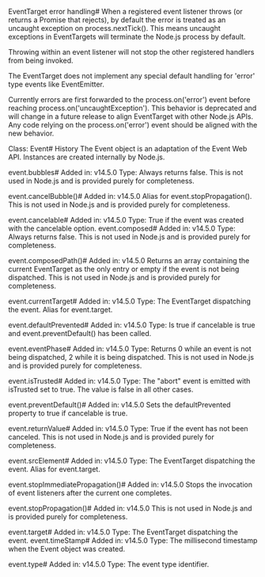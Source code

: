 EventTarget error handling#
When a registered event listener throws (or returns a Promise that rejects), by default the error is treated as an uncaught exception on process.nextTick(). This means uncaught exceptions in EventTargets will terminate the Node.js process by default.

Throwing within an event listener will not stop the other registered handlers from being invoked.

The EventTarget does not implement any special default handling for 'error' type events like EventEmitter.

Currently errors are first forwarded to the process.on('error') event before reaching process.on('uncaughtException'). This behavior is deprecated and will change in a future release to align EventTarget with other Node.js APIs. Any code relying on the process.on('error') event should be aligned with the new behavior.

Class: Event#
History
The Event object is an adaptation of the Event Web API. Instances are created internally by Node.js.

event.bubbles#
Added in: v14.5.0
Type: <boolean> Always returns false.
This is not used in Node.js and is provided purely for completeness.

event.cancelBubble()#
Added in: v14.5.0
Alias for event.stopPropagation(). This is not used in Node.js and is provided purely for completeness.

event.cancelable#
Added in: v14.5.0
Type: <boolean> True if the event was created with the cancelable option.
event.composed#
Added in: v14.5.0
Type: <boolean> Always returns false.
This is not used in Node.js and is provided purely for completeness.

event.composedPath()#
Added in: v14.5.0
Returns an array containing the current EventTarget as the only entry or empty if the event is not being dispatched. This is not used in Node.js and is provided purely for completeness.

event.currentTarget#
Added in: v14.5.0
Type: <EventTarget> The EventTarget dispatching the event.
Alias for event.target.

event.defaultPrevented#
Added in: v14.5.0
Type: <boolean>
Is true if cancelable is true and event.preventDefault() has been called.

event.eventPhase#
Added in: v14.5.0
Type: <number> Returns 0 while an event is not being dispatched, 2 while it is being dispatched.
This is not used in Node.js and is provided purely for completeness.

event.isTrusted#
Added in: v14.5.0
Type: <boolean>
The <AbortSignal> "abort" event is emitted with isTrusted set to true. The value is false in all other cases.

event.preventDefault()#
Added in: v14.5.0
Sets the defaultPrevented property to true if cancelable is true.

event.returnValue#
Added in: v14.5.0
Type: <boolean> True if the event has not been canceled.
This is not used in Node.js and is provided purely for completeness.

event.srcElement#
Added in: v14.5.0
Type: <EventTarget> The EventTarget dispatching the event.
Alias for event.target.

event.stopImmediatePropagation()#
Added in: v14.5.0
Stops the invocation of event listeners after the current one completes.

event.stopPropagation()#
Added in: v14.5.0
This is not used in Node.js and is provided purely for completeness.

event.target#
Added in: v14.5.0
Type: <EventTarget> The EventTarget dispatching the event.
event.timeStamp#
Added in: v14.5.0
Type: <number>
The millisecond timestamp when the Event object was created.

event.type#
Added in: v14.5.0
Type: <string>
The event type identifier.
